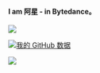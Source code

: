 #### I am 阿星 - in Bytedance。

![](https://visitor-badge.glitch.me/badge?page_id=55utah.55utah)

[![我的 GitHub 数据](https://github-readme-stats.vercel.app/api?username=55utah&show_icons=true&theme=default&disable_animations=true&hide_rank=true&hide_title=true&hide=prs,contribs)]()

<div>
  <img src="https://github-readme-stats.vercel.app/api/top-langs/?username=55utah&layout=compact&theme=default" />
</div>
